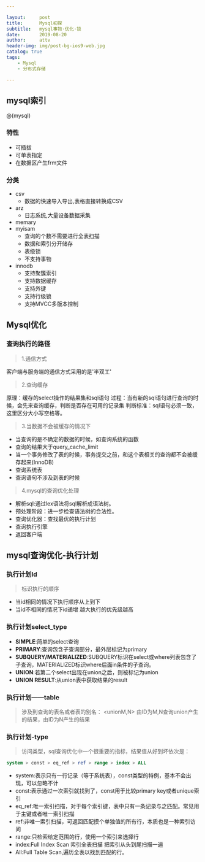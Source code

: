```yaml
---

layout:     post
title:      Mysql初探
subtitle:   mysql事物·优化·锁
date:       2019-08-20
author:     attv
header-img: img/post-bg-ios9-web.jpg
catalog: true
tags:
    - Mysql
    - 分布式存储

---
```


## mysql索引

@(mysql)

### 特性
 * 可插拔
 * 可单表指定
 * 在数据区产生frm文件

### 分类
 * csv
    - 数据的快速导入导出,表格直接转换成CSV
 * arz
    - 日志系统,大量设备数据采集
 * memary
 * myisam
    - 查询的个数不需要进行全表扫描
    - 数据和索引分开储存
    - 表级锁
    - 不支持事物
 * innodb
    - 支持聚簇索引
    - 支持数据缓存
    - 支持外键
    - 支持行级锁
    - 支持MVCC多版本控制

## Mysql优化
### 查询执行的路径


> 1.通信方式

客户端与服务端的通信方式采用的是'半双工'

> 2.查询缓存

原理：缓存的select操作的结果集和sql语句
过程：当有新的sql语句进行查询的时候，会先来查询缓存，判断是否存在可用的记录集
判断标准：sql语句必须一致，这里区分大小写空格等。

> 3.当数据不会被缓存的情况下
* 当查询的是不确定的数据的时候，如查询系统的函数
* 查询的结果大于query_cache_limit
* 当一个事务修改了表的时候，事务提交之前，和这个表相关的查询都不会被缓存起来(InnoDB)
* 查询系统表
* 查询语句不涉及到表的时候

> 4.mysql的查询优化处理
* 解析sql:通过lex语法将sql解析成语法树。
* 预处理阶段：进一步检查语法树的合法性。
* 查询优化器：查找最优的执行计划
* 查询执行引擎
* 返回客户端


## mysql查询优化-执行计划
### 执行计划Id
> 标识执行的顺序
* 当id相同的情况下执行顺序从上到下
* 当id不相同的情况下id递增 越大执行的优先级越高

### 执行计划select_type
* **SIMPLE**:简单的select查询
* **PRIMARY**:查询包含子查询部分，最外层标记为primary
* **SUBQUERY/MATERIALIZED**:SUBQUERY标识在select或where列表包含了子查询，MATERIALIZED标识where后面in条件的子查询。
* **UNION**:若第二个select出现在union之后，则被标记为union
* **UNION RESULT**:从union表中获取结果的result

### 执行计划——table
> 涉及到查询的表名或者表的别名：
<unionM,N> 由ID为M,N查询union产生的结果，由ID为N产生的结果

### 执行计划-type
> 访问类型，sql查询优化中一个很重要的指标，结果值从好到坏依次是：
```sql
system > const > eq_ref > ref > range > index > ALL

```
* system:表示只有一行记录（等于系统表），const类型的特例，基本不会出现，可以忽略不计
* const:表示通过一次索引就找到了，const用于比较primary key或者unique索引
* eq_ref:唯一索引扫描，对于每个索引键，表中只有一条记录与之匹配。常见用于主键或者唯一索引扫描
* ref:非唯一索引扫描，可返回匹配摸个单独值的所有行，本质也是一种索引访问
* range:只检索给定范围的行，使用一个索引来选择行
* index:Full Index Scan 索引全表扫描 把索引从头到尾扫描一遍
* All:Full Table Scan,遍历全表以找到匹配的行。

